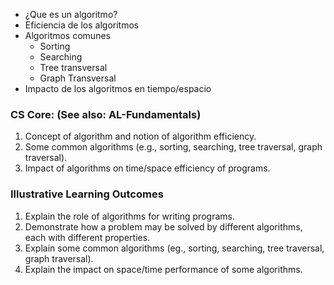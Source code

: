 - ¿Que es un algoritmo?
- Eficiencia de los algoritmos
- Algoritmos comunes
	- Sorting
	- Searching
	- Tree transversal
	- Graph Transversal 
- Impacto de los algoritmos en tiempo/espacio

### CS Core: (See also: AL-Fundamentals)

1. Concept of algorithm and notion of algorithm efficiency.
2. Some common algorithms (e.g., sorting, searching, tree traversal, graph traversal).
3. Impact of algorithms on time/space efficiency of programs.
### Illustrative Learning Outcomes

1. Explain the role of algorithms for writing programs.
2. Demonstrate how a problem may be solved by different algorithms, each with different
properties.
3. Explain some common algorithms (eg., sorting, searching, tree traversal, graph
traversal).
4. Explain the impact on space/time performance of some algorithms.